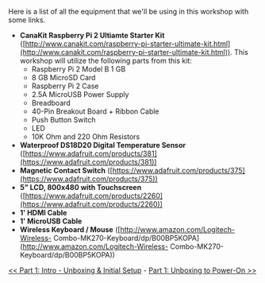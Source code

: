 Here is a list of all the equipment that we'll be using in this workshop with some links.

- **CanaKit Raspberry Pi 2 Ultiamte Starter Kit**
    ([http://www.canakit.com/raspberry-pi-starter-ultimate-kit.html](http://www.canakit.com/raspberry-pi-starter-ultimate-kit.html)). This workshop will utilize the following parts from this kit:
    - Raspberry Pi 2 Model B 1 GB
    - 8 GB MicroSD Card
    - Raspberry Pi 2 Case
    - 2.5A MicroUSB Power Supply
    - Breadboard
    - 40-Pin Breakout Board + Ribbon Cable
    - Push Button Switch
    - LED
    - 10K Ohm and 220 Ohm Resistors
- **Waterproof DS18D20 Digital Temperature Sensor**
    ([https://www.adafruit.com/products/381](https://www.adafruit.com/products/381))
- **Magnetic Contact Switch**
    ([https://www.adafruit.com/products/375](https://www.adafruit.com/products/375))
- **5" LCD, 800x480 with Touchscreen**
    ([https://www.adafruit.com/products/2260](https://www.adafruit.com/products/2260))
- **1' HDMI Cable**
- **1' MicroUSB Cable**
- **Wireless Keyboard / Mouse**
    ([http://www.amazon.com/Logitech-Wireless- Combo-MK270-Keyboard/dp/B00BP5KOPA](http://www.amazon.com/Logitech-Wireless- Combo-MK270-Keyboard/dp/B00BP5KOPA))
    
[<< Part 1: Intro - Unboxing & Initial Setup](Part-1.-Unboxing-&-Setup) - [Part 1: Unboxing to Power-On >>](Part-1.-Unboxing-to-Power-On)